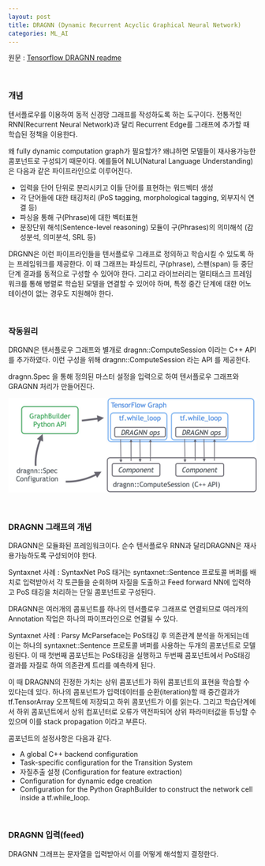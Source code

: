 ```yaml
---
layout: post
title: DRAGNN (Dynamic Recurrent Acyclic Graphical Neural Network)
categories: ML_AI
---
```



원문 : [Tensorflow DRAGNN readme](https://github.com/tensorflow/models/blob/master/research/syntaxnet/g3doc/DRAGNN.md)

<br>

### 개념

텐서플로우를 이용하여 동적 신경망 그래프를 작성하도록 하는 도구이다. 전통적인 RNN(Recurrent Neural Network)과 달리 Recurrent Edge를 그래프에 추가할 때 학습된 정책을 이용한다.

왜  fully dynamic computation graph가 필요할가? 왜냐하면 모델들이 재사용가능한 콤포넌트로 구성되기 때문이다. 예를들어 NLU(Natural Language Understanding)은 다음과 같은 파이프라인으로 이루어진다.

- 입력을 단어 단위로 분리시키고 이들 단어를 표현하는 워드벡터 생성
- 각 단어들에 대한 태깅처리 (PoS tagging, morphological tagging, 외부지식 연결 등)
- 파싱을 통해 구(Phrase)에 대한 벡터표현
- 문장단위 해석(Sentence-level reasoning) 모듈이 구(Phrases)의 의미해석 (감성분석, 의미분석, SRL 등)

DRGNN은 이런 파이프라인들을 텐서플로우 그래프로 정의하고 학습시킬 수 있도록 하는 프레임워크를 제공한다. 이 때 그래프는 파싱트리, 구(phrase), 스팬(span) 등 중단단계 결과를 동적으로 구성할 수 있어야 한다. 그리고 라이브러리는 멀티태스크 프레임워크를 통해 병렬로 학습된 모델을 연결할 수 있어야 하며, 특정 중간 단계에 대한 어노테이션이 없는 경우도 지원해야 한다.

<br>

### 작동원리

DRGNN은 텐서플로우 그래프와 별개로 dragnn::ComputeSession 이라는 C++ API를 추가하였다. 이런 구성을 위해 dragnn::ComputeSession 라는 API 를 제공한다.

dragnn.Spec 을 통해 정의된 마스터 설정을 입력으로 하여 텐서플로우 그래프와 GRAGNN 처리가 만들어진다.

![DRAGNN](/images/NLP/DRAGNN.jpg)



<br>

### DRAGNN 그래프의 개념

DRAGNN은 모듈화된 프레임워크이다. 순수 텐서플로우 RNN과 달리DRAGNN은 재사용가능하도록 구성되어야 한다. 

Syntaxnet 사례 : SyntaxNet PoS 태거는 syntaxnet::Sentence 프로토콜 버퍼를 배치로 입력받아서 각 토큰들을 순회하며 자질을 도출하고 Feed forward NN에 입력하고 PoS 태깅을 처리하는 단일 콤포넌트로 구성된다. 

DRAGNN은 여러개의 콤포넌트를 하나의 텐서플로우 그래프로 연결되므로 여러개의 Annotation 작업은 하나의 파이프라인으로 연결될 수 있다. 

Syntaxnet 사례 : Parsy McParseface는 PoS태깅 후 의존관계 분석을 하게되는데 이는 하나의 syntaxnet::Sentence 프로토콜 버퍼를 사용하는 두개의 콤포넌트로 모델링된다. 이 때 첫번째 콤포넌트는 PoS태깅을 실행하고 두번째 콤포넌트에서 PoS태깅 결과를 자질로 하여 의존관계 트리를 예측하게 된다.

이 때 DRAGNN의 진정한 가치는 상위 콤포넌트가 하위 콤포넌트의 표현을 학습할 수 있다는데 있다. 하나의 콤포넌트가 입력데이터를 순환(iteration)할 때 중간결과가 tf.TensorArray 오프젝트에 저장되고 하위 콤포넌트가 이를 읽는다. 그리고 학습단계에서 하위 콤포넌트에서 상위 컴포넌터로 오류가 역전파되어 상위 파라미터값을 튜닝할 수 있으며 이를 stack propagation 이라고 부른다. 

콤포넌트의 설정사항은 다음과 같다.

- A global C++ backend configuration
- Task-specific configuration for the Transition System
- 자질추출 설정 (Configuration for feature extraction)
- Configuration for dynamic edge creation
- Configuration for the Python GraphBuilder to construct the network cell inside a tf.while_loop.


<br>


### DRAGNN 입력(feed)

DRAGNN 그래프는 문자열을 입력받아서 이를 어떻게 해석할지 결정한다. 

 